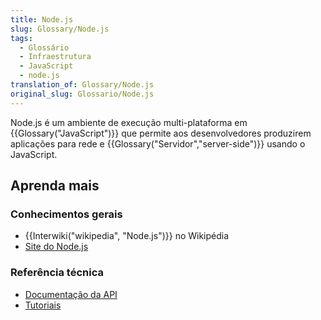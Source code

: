 ```yaml
---
title: Node.js
slug: Glossary/Node.js
tags:
  - Glossário
  - Infraestrutura
  - JavaScript
  - node.js
translation_of: Glossary/Node.js
original_slug: Glossario/Node.js
---
```

Node.js é um ambiente de execução multi-plataforma em {{Glossary("JavaScript")}} que permite aos desenvolvedores produzirem aplicações para rede e {{Glossary("Servidor","server-side")}} usando o JavaScript.

## Aprenda mais

### Conhecimentos gerais

- {{Interwiki("wikipedia", "Node.js")}} no Wikipédia
- [Site do Node.js](https://nodejs.org/)

### Referência técnica

- [Documentação da API](https://nodejs.org/api/)
- [Tutoriais](https://nodejs.org/documentation/tutorials/)
